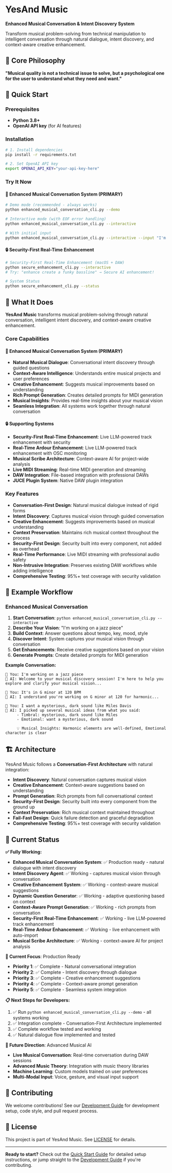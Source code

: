 # YesAnd Music

**Enhanced Musical Conversation & Intent Discovery System**

Transform musical problem-solving from technical manipulation to intelligent conversation through natural dialogue, intent discovery, and context-aware creative enhancement.

## 🎯 Core Philosophy

**"Musical quality is not a technical issue to solve, but a psychological one for the user to understand what they need and want."**

## 🚀 Quick Start

### Prerequisites
- **Python 3.8+**
- **OpenAI API key** (for AI features)

### Installation
```bash
# 1. Install dependencies
pip install -r requirements.txt

# 2. Set OpenAI API key
export OPENAI_API_KEY="your-api-key-here"
```

### Try It Now

#### 🎵 Enhanced Musical Conversation System (PRIMARY)
```bash
# Demo mode (recommended - always works)
python enhanced_musical_conversation_cli.py --demo

# Interactive mode (with EOF error handling)
python enhanced_musical_conversation_cli.py --interactive

# With initial input
python enhanced_musical_conversation_cli.py --interactive --input "I'm working on a jazz piece"
```

#### 🔒 Security-First Real-Time Enhancement
```bash
# Security-First Real-Time Enhancement (macOS + DAW)
python secure_enhancement_cli.py --interactive
# Try: "enhance create a funky bassline" → Secure AI enhancement!

# System Status
python secure_enhancement_cli.py --status
```

## 🎵 What It Does

**YesAnd Music** transforms musical problem-solving through natural conversation, intelligent intent discovery, and context-aware creative enhancement.

### Core Capabilities

#### 🎵 Enhanced Musical Conversation System (PRIMARY)
- **Natural Musical Dialogue**: Conversational intent discovery through guided questions
- **Context-Aware Intelligence**: Understands entire musical projects and user preferences
- **Creative Enhancement**: Suggests musical improvements based on understanding
- **Rich Prompt Generation**: Creates detailed prompts for MIDI generation
- **Musical Insights**: Provides real-time insights about your musical vision
- **Seamless Integration**: All systems work together through natural conversation

#### 🔒 Supporting Systems
- **Security-First Real-Time Enhancement**: Live LLM-powered track enhancement with security
- **Real-Time Ardour Enhancement**: Live LLM-powered track enhancement with OSC monitoring
- **Musical Scribe Architecture**: Context-aware AI for project-wide analysis
- **Live MIDI Streaming**: Real-time MIDI generation and streaming
- **DAW Integration**: File-based integration with professional DAWs
- **JUCE Plugin System**: Native DAW plugin integration

### Key Features
- **Conversation-First Design**: Natural musical dialogue instead of rigid forms
- **Intent Discovery**: Captures musical vision through guided conversation
- **Creative Enhancement**: Suggests improvements based on musical understanding
- **Context Preservation**: Maintains rich musical context throughout the process
- **Security-First Design**: Security built into every component, not added as overhead
- **Real-Time Performance**: Live MIDI streaming with professional audio safety
- **Non-Intrusive Integration**: Preserves existing DAW workflows while adding intelligence
- **Comprehensive Testing**: 95%+ test coverage with security validation

## 🎵 Example Workflow

### Enhanced Musical Conversation
1. **Start Conversation**: `python enhanced_musical_conversation_cli.py --interactive`
2. **Describe Your Vision**: "I'm working on a jazz piece"
3. **Build Context**: Answer questions about tempo, key, mood, style
4. **Discover Intent**: System captures your musical vision through conversation
5. **Get Enhancements**: Receive creative suggestions based on your vision
6. **Generate Prompts**: Create detailed prompts for MIDI generation

**Example Conversation:**
```
🎵 You: I'm working on a jazz piece
🤖 AI: Welcome to your musical discovery session! I'm here to help you explore and clarify your musical vision...

🎵 You: It's in G minor at 120 BPM
🤖 AI: I understand you're working on G minor at 120 for harmonic...

🎵 You: I want a mysterious, dark sound like Miles Davis
🤖 AI: I picked up several musical ideas from what you said:
     - Timbral: mysterious, dark sound like Miles
     - Emotional: want a mysterious, dark sound
     
     💡 Musical Insights: Harmonic elements are well-defined, Emotional character is clear
```

## 🏗️ Architecture

YesAnd Music follows a **Conversation-First Architecture** with natural integration:

- **Intent Discovery**: Natural conversation captures musical vision
- **Creative Enhancement**: Context-aware suggestions based on understanding
- **Prompt Generation**: Rich prompts from full conversational context
- **Security-First Design**: Security built into every component from the ground up
- **Context Preservation**: Rich musical context maintained throughout
- **Fail-Fast Design**: Quick failure detection and graceful degradation
- **Comprehensive Testing**: 95%+ test coverage with security validation

## 🚀 Current Status

**✅ Fully Working:**
- **Enhanced Musical Conversation System**: ✅ Production ready - natural dialogue with intent discovery
- **Intent Discovery Agent**: ✅ Working - captures musical vision through conversation
- **Creative Enhancement System**: ✅ Working - context-aware musical suggestions
- **Dynamic Question Generator**: ✅ Working - adaptive questioning based on context
- **Context-Aware Prompt Generation**: ✅ Working - rich prompts from conversation
- **Security-First Real-Time Enhancement**: ✅ Working - live LLM-powered track enhancement
- **Real-Time Ardour Enhancement**: ✅ Working - live enhancement with auto-import
- **Musical Scribe Architecture**: ✅ Working - context-aware AI for project analysis

**🎯 Current Focus**: Production Ready
- **Priority 1**: ✅ Complete - Natural conversational integration
- **Priority 2**: ✅ Complete - Intent discovery through dialogue
- **Priority 3**: ✅ Complete - Creative enhancement suggestions
- **Priority 4**: ✅ Complete - Context-aware prompt generation
- **Priority 5**: ✅ Complete - Seamless system integration

**📋 Next Steps for Developers:**
1. ✅ Run `python enhanced_musical_conversation_cli.py --demo` - all systems working
2. ✅ Integration complete - Conversation-First Architecture implemented
3. ✅ Complete workflow tested and working
4. ✅ Natural dialogue flow implemented and tested

**🔮 Future Direction**: Advanced Musical AI
- **Live Musical Conversation**: Real-time conversation during DAW sessions
- **Advanced Music Theory**: Integration with music theory libraries
- **Machine Learning**: Custom models trained on user preferences
- **Multi-Modal Input**: Voice, gesture, and visual input support

## 🤝 Contributing

We welcome contributions! See our [Development Guide](DEVELOPMENT.md) for development setup, code style, and pull request process.

## 📄 License

This project is part of YesAnd Music. See [LICENSE](LICENSE) for details.

---

**Ready to start?** Check out the [Quick Start Guide](QUICK_START.md) for detailed setup instructions, or jump straight to the [Development Guide](DEVELOPMENT.md) if you're contributing.